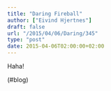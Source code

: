 ```yaml
---
title: "Daring Fireball"
author: ["Eivind Hjertnes"]
draft: false
url: "/2015/04/06/Daring/345"
type: "post"
date: 2015-04-06T02:00:00+02:00
---
```


Haha!

(#blog)
